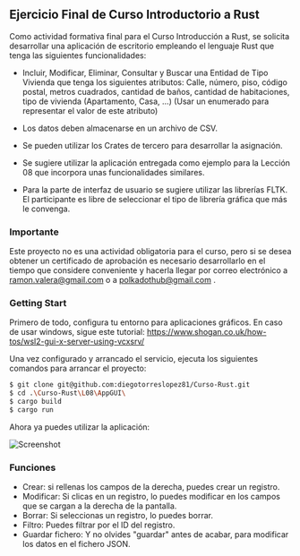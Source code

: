 ## Ejercicio Final de Curso Introductorio a Rust
Como actividad formativa final para el Curso Introducción a Rust, se solicita desarrollar una aplicación de escritorio empleando el lenguaje Rust que tenga las siguientes funcionalidades:

- Incluir, Modificar, Eliminar, Consultar y Buscar una Entidad de Tipo Vivienda que tenga los siguientes atributos:
Calle, número, piso, código postal, metros cuadrados, cantidad de baños, cantidad de habitaciones, tipo de vivienda (Apartamento, Casa, …) (Usar un enumerado para representar el valor de este atributo)

- Los datos deben almacenarse en un archivo de CSV. 
- Se pueden utilizar los Crates de tercero para desarrollar la asignación.
- Se sugiere utilizar la aplicación entregada como ejemplo para la Lección 08 que incorpora unas funcionalidades similares.
- Para la parte de interfaz de usuario se sugiere utilizar las librerías FLTK. El participante es libre de seleccionar el tipo de librería gráfica que más le convenga.

### Importante
Este proyecto no es una actividad obligatoria para el curso, pero si se desea obtener un certificado de aprobación es necesario desarrollarlo en el tiempo que considere conveniente y hacerla llegar por correo electrónico a ramon.valera@gmail.com o a polkadothub@gmail.com .


### Getting Start

Primero de todo, configura tu entorno para aplicaciones gráficos. En caso de usar windows, sigue este tutorial: https://www.shogan.co.uk/how-tos/wsl2-gui-x-server-using-vcxsrv/

Una vez configurado y arrancado el servicio, ejecuta los siguientes comandos para arrancar el proyecto:

```bash
$ git clone git@github.com:diegotorreslopez81/Curso-Rust.git
$ cd .\Curso-Rust\L08\AppGUI\
$ cargo build
$ cargo run
```

Ahora ya puedes utilizar la aplicación:

![Screenshot](/images/screenshot.png)

### Funciones
- Crear: si rellenas los campos de la derecha, puedes crear un registro.
- Modificar: Si clicas en un registro, lo puedes modificar en los campos que se cargan a la derecha de la pantalla.
- Borrar: Si seleccionas un registro, lo puedes borrar.
- Filtro: Puedes filtrar por el ID del registro.
- Guardar fichero: Y no olvides "guardar" antes de acabar, para modificar los datos en el fichero JSON.
